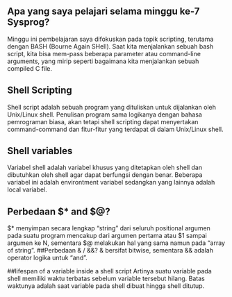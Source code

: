 ## Apa yang saya pelajari selama minggu ke-7 Sysprog?
Minggu ini pembelajaran saya difokuskan pada topik scripting, terutama dengan BASH (Bourne Again SHell). Saat kita
menjalankan sebuah bash script, kita bisa mem-pass beberapa parameter atau command-line arguments, yang mirip
seperti bagaimana kita menjalankan sebuah compiled C file.

## Shell Scripting
Shell script adalah sebuah program yang dituliskan untuk dijalankan oleh Unix/Linux shell. Penulisan program sama logikanya dengan bahasa pemrograman biasa, akan tetapi shell scripting dapat menyertakan command-command dan fitur-fitur yang terdapat di dalam Unix/Linux shell.

## Shell variables
Variabel shell adalah variabel khusus yang ditetapkan oleh shell dan dibutuhkan oleh shell agar dapat berfungsi dengan benar. Beberapa variabel ini adalah environtment variabel sedangkan yang lainnya adalah local variabel.

## Perbedaan $* and $@?
$* menyimpan secara lengkap “string” dari seluruh positional argumen pada suatu program mencakup dari argumen pertama atau $1 sampai argumen ke N, sementara $@ melakukan hal yang sama namun pada “array of string”.
##Perbedaan  & / &&?
& bersifat bitwise, sementara && adalah operator logika untuk “and”.

##lifespan of a variable inside a shell script
Artinya suatu variable pada shell memiliki waktu terbatas sebelum variable tersebut hilang. Batas waktunya adalah saat variable pada shell dibuat hingga shell ditutup.